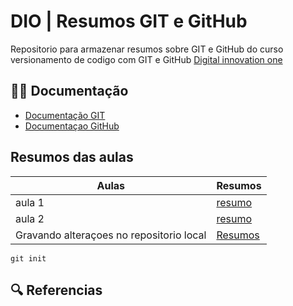 # DIO | Resumos GIT e GitHub

Repositorio para armazenar resumos sobre GIT e GitHub do curso versionamento de codigo com GIT e GitHub [Digital innovation one](https://web.dio.me/)

## 🐱‍💻 Documentação
- [Documentação GIT](https://git-scm.com/doc)
- [Documentaçao GitHub](https://docs.github.com/pt)

## Resumos das aulas

|Aulas  |Resumos|
|-------|-------|
|aula 1 |[resumo]()|
|aula 2 |[resumo]()|
|Gravando alteraçoes no repositorio local|[Resumos]()|

``` 
git init
```
## 🔍 Referencias